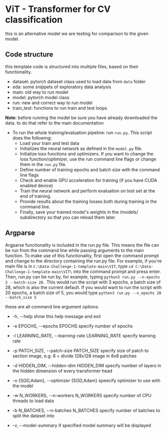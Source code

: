 # ViT - Transformer for CV classification
this is an alternative model we are testing for comparison to the given model.

## Code structure
this template code is structured into multiple files, based on their functionality.
- dataset: pytorch dataset class used to load data from ```data``` folder
- eda: some snippets of exploratory data analysis
- main: old way to run model
- model: pytorch model class
- run: new and correct way to run model
- train_test: functions to run train and test loops

**Note**: before running the model be sure you have already downloaded the data. to do that refer to the main documentation

- To run the whole training/evaluation pipeline: run ```run.py```. This script does the following:
  - Load your train and test data
  - Initializes the neural network as defined in the ```model.py``` file.
  - Initialize loss functions and optimizers. If you want to change the loss function/optimizer, use the run command line flags or change them in the ```run.py``` file.
  - Define number of training epochs and batch size with the command line flags
  - Check and enable GPU acceleration for training (if you have CUDA enabled device)
  - Train the neural network and perform evaluation on test set at the end of training.
  - Provide results about the training losses both during training in the command line.
  - Finally, save your trained model's weights in the /models/ subdirectory so that you can reload them later.

## Argparse
Argparse functionality is included in the run.py file. This means the file can be run from the command line while passing arguments to the main function.
To make use of this functionality, first open the command prompt and change to the directory containing the run.py file.
For example, if you're main file is in ```C:\Data-Challenge-1-template-main\VIT```,
type ```cd C:\Data-Challenge-1-template-main\VIT\``` into the command prompt and press enter.
Then, run.py can be run by, for example, typing ```python3 run.py --n-epochs 3 --batch-size 28.```
This would run the script with 3 epochs, a batch size of 28, which is also the current default.
If you would want to run the script with 20 epochs, a batch size of 5, you would type ```python3 run.py --n_epochs 20 --batch_size 5```

these are all command line argument options:

- -h, --help                                           show this help message and exit
- -e EPOCHS, --epochs EPOCHS                           specify number of epochs

- -l LEARNING_RATE, --learning-rate LEARNING_RATE      specify learning rate
- -p PATCH_SIZE, --patch-size PATCH_SIZE             specify size of patch to section image, e.g: 8 = divide 128x128 image in 8x8 patches
- -d HIDDEN_DIM, --hidden-dim HIDDEN_DIM             specify number of layers in the hidden dimension of every transformer head
- -o {SGD,Adam}, --optimizer {SGD,Adam}              speecify optimizer to use with the model
- -w N_WORKERS, --n-workers N_WORKERS                specify number of CPU threads to load data
- -b N_BATCHES, --n-batches N_BATCHES                specify number of batches to split the dataset into
- -v, --model-summary                                if specified model summary will be displayed
